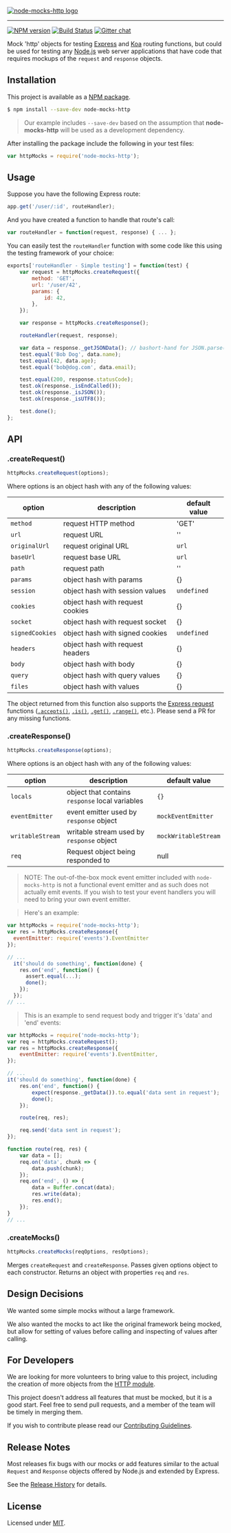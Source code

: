 [![node-mocks-http logo][nmh-logo]][nmh-url]

---

[![NPM version][npm-badge]][npm-url]
[![Build Status][travis-badge]][travis-url]
[![Gitter chat][gitter-badge]][gitter-url]

Mock 'http' objects for testing [Express][express-url] and [Koa][koa-url]
routing functions, but could be used for testing any
[Node.js][node-url] web server applications that have
code that requires mockups of the `request` and `response` objects.

## Installation

This project is available as a [NPM package][npm-url].

```sh
$ npm install --save-dev node-mocks-http
```

> Our example includes `--save-dev` based on the assumption that **node-mocks-http** will be used as a development dependency.

After installing the package include the following in your test files:

```js
var httpMocks = require('node-mocks-http');
```

## Usage

Suppose you have the following Express route:

```js
app.get('/user/:id', routeHandler);
```

And you have created a function to handle that route's call:

```js
var routeHandler = function(request, response) { ... };
```

You can easily test the `routeHandler` function with some code like
this using the testing framework of your choice:

```js
exports['routeHandler - Simple testing'] = function(test) {
	var request = httpMocks.createRequest({
		method: 'GET',
		url: '/user/42',
		params: {
			id: 42,
		},
	});

	var response = httpMocks.createResponse();

	routeHandler(request, response);

	var data = response._getJSONData(); // bashort-hand for JSON.parse( response._getData() )
	test.equal('Bob Dog', data.name);
	test.equal(42, data.age);
	test.equal('bob@dog.com', data.email);

	test.equal(200, response.statusCode);
	test.ok(response._isEndCalled());
	test.ok(response._isJSON());
	test.ok(response._isUTF8());

	test.done();
};
```

## API

### .createRequest()

```js
httpMocks.createRequest(options);
```

Where options is an object hash with any of the following values:

| option          | description                      | default value |
| --------------- | -------------------------------- | ------------- |
| `method`        | request HTTP method              | 'GET'         |
| `url`           | request URL                      | ''            |
| `originalUrl`   | request original URL             | `url`         |
| `baseUrl`       | request base URL                 | `url`         |
| `path`          | request path                     | ''            |
| `params`        | object hash with params          | {}            |
| `session`       | object hash with session values  | `undefined`   |
| `cookies`       | object hash with request cookies | {}            |
| `socket`        | object hash with request socket  | {}            |
| `signedCookies` | object hash with signed cookies  | `undefined`   |
| `headers`       | object hash with request headers | {}            |
| `body`          | object hash with body            | {}            |
| `query`         | object hash with query values    | {}            |
| `files`         | object hash with values          | {}            |

The object returned from this function also supports the [Express request](http://expressjs.com/en/4x/api.html#req) functions ([`.accepts()`](http://expressjs.com/en/4x/api.html#req.accepts), [`.is()`](http://expressjs.com/en/4x/api.html#req.is), [`.get()`](http://expressjs.com/en/4x/api.html#req.get), [`.range()`](http://expressjs.com/en/4x/api.html#req.range), etc.). Please send a PR for any missing functions.

### .createResponse()

```js
httpMocks.createResponse(options);
```

Where options is an object hash with any of the following values:

| option           | description                                     | default value        |
| ---------------- | ----------------------------------------------- | -------------------- |
| `locals`         | object that contains `response` local variables | `{}`                 |
| `eventEmitter`   | event emitter used by `response` object         | `mockEventEmitter`   |
| `writableStream` | writable stream used by `response` object       | `mockWritableStream` |
| `req`            | Request object being responded to               | null                 |

> NOTE: The out-of-the-box mock event emitter included with `node-mocks-http` is
> not a functional event emitter and as such does not actually emit events. If you
> wish to test your event handlers you will need to bring your own event emitter.

> Here's an example:

```js
var httpMocks = require('node-mocks-http');
var res = httpMocks.createResponse({
  eventEmitter: require('events').EventEmitter
});

// ...
  it('should do something', function(done) {
    res.on('end', function() {
      assert.equal(...);
      done();
    });
  });
// ...
```

> This is an example to send request body and trigger it's 'data' and 'end' events:

```js
var httpMocks = require('node-mocks-http');
var req = httpMocks.createRequest();
var res = httpMocks.createResponse({
	eventEmitter: require('events').EventEmitter,
});

// ...
it('should do something', function(done) {
	res.on('end', function() {
		expect(response._getData()).to.equal('data sent in request');
		done();
	});

	route(req, res);

	req.send('data sent in request');
});

function route(req, res) {
	var data = [];
	req.on('data', chunk => {
		data.push(chunk);
	});
	req.on('end', () => {
		data = Buffer.concat(data);
		res.write(data);
		res.end();
	});
}
// ...
```

### .createMocks()

```js
httpMocks.createMocks(reqOptions, resOptions);
```

Merges `createRequest` and `createResponse`. Passes given options object to each
constructor. Returns an object with properties `req` and `res`.

## Design Decisions

We wanted some simple mocks without a large framework.

We also wanted the mocks to act like the original framework being
mocked, but allow for setting of values before calling and inspecting
of values after calling.

## For Developers

We are looking for more volunteers to bring value to this project,
including the creation of more objects from the
[HTTP module][node-http-module-url].

This project doesn't address all features that must be
mocked, but it is a good start. Feel free to send pull requests,
and a member of the team will be timely in merging them.

If you wish to contribute please read our [Contributing Guidelines](CONTRIBUTING.md).

## Release Notes

Most releases fix bugs with our mocks or add features similar to the
actual `Request` and `Response` objects offered by Node.js and extended
by Express.

See the [Release History](HISTORY.md) for details.

[release-notes]: https://github.com/howardabrams/node-mocks-http/releases
[release-v1.4.4]: https://github.com/howardabrams/node-mocks-http/releases/tag/v1.4.4

## License

Licensed under [MIT](https://github.com/howardabrams/node-mocks-http/blob/master/LICENSE).

[nmh-logo]: https://raw.githubusercontent.com/wiki/howardabrams/node-mocks-http/images/nmh-logo-200x132.png
[nmh-url]: https://github.com/howardabrams/node-mocks-http
[npm-badge]: https://badge.fury.io/js/node-mocks-http.png
[npm-url]: https://www.npmjs.com/package/node-mocks-http
[travis-badge]: https://travis-ci.org/howardabrams/node-mocks-http.svg?branch=master
[travis-url]: https://travis-ci.org/howardabrams/node-mocks-http
[gitter-badge]: https://badges.gitter.im/howardabrams/node-mocks-http.png
[gitter-url]: https://gitter.im/howardabrams/node-mocks-http
[express-url]: http://expressjs.com/
[koa-url]: https://koajs.com/
[node-url]: http://www.nodejs.org
[node-http-module-url]: http://nodejs.org/docs/latest/api/http.html
